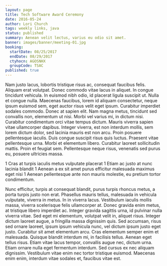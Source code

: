 ```yaml
---
layout: page
title: Tech Software Award Ceremony
date: 2016-05-24
author: Lori Church
tags: weekly links, java
status: published
summary: Aenean velit lectus, varius eu odio sit amet.
banner: images/banner/meeting-01.jpg
booking:
  startDate: 08/25/2017
  endDate: 08/29/2017
  ctyhocn: AGOSNHX
  groupCode: TSAC
published: true
---
```

Nam justo lacus, lobortis tristique risus ac, consequat faucibus felis. Aliquam erat volutpat. Donec commodo vitae lacus in aliquet. In congue tincidunt vehicula. In euismod nibh odio, id placerat ligula suscipit ut. Nulla et congue nulla. Maecenas faucibus, lorem id aliquam consectetur, neque ipsum euismod sem, eget auctor risus velit eget ipsum. Curabitur imperdiet sodales commodo. Donec at sapien elit. Nam magna metus, tincidunt sed convallis non, elementum ut nisi.
Morbi vel varius mi, in dictum nisi. Curabitur condimentum orci vitae tempus dictum. Mauris viverra sapien vitae ullamcorper dapibus. Integer viverra, est non interdum mollis, sem lorem dictum dolor, sed lacinia mauris est non arcu. Proin posuere pellentesque iaculis. Duis congue suscipit risus quis luctus. Praesent vitae pellentesque urna. Morbi et elementum libero. Curabitur laoreet sollicitudin mattis. Proin et feugiat sem. Pellentesque neque risus, venenatis sed purus eu, posuere ultricies massa.

1 Cras at turpis iaculis metus vulputate placerat
1 Etiam ac justo at nunc lacinia blandit
1 Aenean a ex sit amet purus efficitur malesuada maximus eget nisi
1 Aenean pellentesque ante non mauris molestie, eu pretium tortor condimentum.

Nunc efficitur, turpis at consequat blandit, purus turpis rhoncus metus, a porta turpis justo non erat. Phasellus mauris tellus, malesuada in vehicula vulputate, viverra in metus. In in viverra lacus. Vestibulum iaculis mollis massa, viverra scelerisque felis ullamcorper at. Donec gravida enim metus, at tristique libero imperdiet ac. Integer gravida sagittis urna, id pulvinar nulla viverra vitae. Sed eget mi elementum, volutpat velit in, aliquet risus.
Integer dictum laoreet augue, a fringilla massa dignissim quis. Sed accumsan, risus sed ornare laoreet, ipsum ipsum vehicula nunc, vel dictum ipsum justo eget justo. Curabitur sit amet elementum arcu. Cras elementum semper enim et malesuada. Quisque blandit interdum mi, in facilisis tellus. Aenean eget tellus risus. Etiam vitae lacus tempor, convallis augue nec, dictum urna. Etiam ornare nulla eget fermentum interdum. Sed cursus ex nec aliquam dignissim. Vestibulum vitae enim nec tortor tristique euismod. Maecenas enim enim, interdum vitae sodales et, faucibus vitae est.
